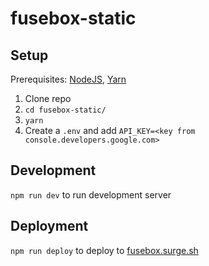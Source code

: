 # fusebox-static

## Setup

Prerequisites: [NodeJS](https://nodejs.org/), [Yarn](https://yarnpkg.com/)

1. Clone repo
2. `cd fusebox-static/`
3. `yarn`
4. Create a `.env` and add `API_KEY=<key from console.developers.google.com>`

## Development

`npm run dev` to run development server

## Deployment

`npm run deploy` to deploy to [fusebox.surge.sh](https://fusebox.surge.sh/)